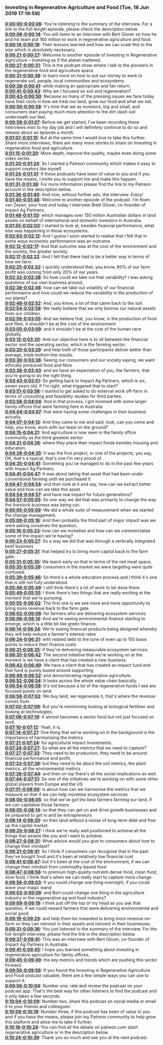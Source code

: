 ### Investing in Regenerative Agriculture and Food  (Tue, 18 Jun 2019 17:19:59)
**[0:00:00-0:00:06](https://investinginregenerativeagriculture.com/2019/05/17/bert-glover/#t=0:00:00):**  You're listening to the summary of the interview. For a link to the full-length episode, please check the description below.  
**[0:00:06-0:00:14](https://investinginregenerativeagriculture.com/2019/05/17/bert-glover/#t=0:00:06):**  You will listen to an interview with Bert Glover on how he and his team put 160 million to work in regenerative agriculture and food.  
**[0:00:14-0:00:19](https://investinginregenerativeagriculture.com/2019/05/17/bert-glover/#t=0:00:14):**  Their lessons learned and how we can scale this to the size which is absolutely necessary.  
**[0:00:21-0:00:27](https://investinginregenerativeagriculture.com/2019/05/17/bert-glover/#t=0:00:21):**  Welcome to another episode of Investing in Regenerative Agriculture – Investing as if the planet mattered.  
**[0:00:27-0:00:31](https://investinginregenerativeagriculture.com/2019/05/17/bert-glover/#t=0:00:27):**  This is the podcast show where I talk to the pioneers in the regenerative food and agriculture space  
**[0:00:31-0:00:38](https://investinginregenerativeagriculture.com/2019/05/17/bert-glover/#t=0:00:31):**  to learn more on how to put our money to work to regenerate soil, people, local communities and ecosystems  
**[0:00:38-0:00:41](https://investinginregenerativeagriculture.com/2019/05/17/bert-glover/#t=0:00:38):**  while making an appropriate and fair return.  
**[0:00:41-0:00:43](https://investinginregenerativeagriculture.com/2019/05/17/bert-glover/#t=0:00:41):**  Why am I focused on soil and regeneration?  
**[0:00:43-0:00:50](https://investinginregenerativeagriculture.com/2019/05/17/bert-glover/#t=0:00:43):**  Because so many of the pressing issues we face today have their roots in how we treat our land, grow our food and what we eat.  
**[0:00:50-0:00:58](https://investinginregenerativeagriculture.com/2019/05/17/bert-glover/#t=0:00:50):**  It's time that we as investors, big and small, and consumers start paying much more attention to the dirt slash soil underneath our feet.  
**[0:00:59-0:01:07](https://investinginregenerativeagriculture.com/2019/05/17/bert-glover/#t=0:00:59):**  Before we get started, I've been recording these interviews next to my day job and I will definitely continue to do so and release about an episode a month.  
**[0:01:07-0:01:15](https://investinginregenerativeagriculture.com/2019/05/17/bert-glover/#t=0:01:07):**  But at the same time I would love to take this further. Share more interviews, there are many more stories to share on investing in regenerative food and agriculture.  
**[0:01:15-0:01:20](https://investinginregenerativeagriculture.com/2019/05/17/bert-glover/#t=0:01:15):**  More depth, improve the quality, maybe even doing some video series.  
**[0:01:20-0:01:24](https://investinginregenerativeagriculture.com/2019/05/17/bert-glover/#t=0:01:20):**  So I started a Patreon community which makes it easy to support creators like myself.  
**[0:01:24-0:01:31](https://investinginregenerativeagriculture.com/2019/05/17/bert-glover/#t=0:01:24):**  If these podcasts have been of value to you and if you have the means, I invite you to support me and make this happen.  
**[0:01:31-0:01:36](https://investinginregenerativeagriculture.com/2019/05/17/bert-glover/#t=0:01:31):**  For more information please find the link to my Patreon account in the description below.  
**[0:01:36-0:01:40](https://investinginregenerativeagriculture.com/2019/05/17/bert-glover/#t=0:01:36):**  And now, without further ado, the interview. Enjoy!  
**[0:01:40-0:01:48](https://investinginregenerativeagriculture.com/2019/05/17/bert-glover/#t=0:01:40):**  Welcome to another episode of the podcast. I'm Koen van Zeyen, your host and today I interview Brett Glover, co-founder of Impact Ag Partners,  
**[0:01:48-0:01:55](https://investinginregenerativeagriculture.com/2019/05/17/bert-glover/#t=0:01:48):**  which manages over 150 million Australian dollars in land assets on behalf of international and domestic investors in Australia.  
**[0:01:55-0:02:03](https://investinginregenerativeagriculture.com/2019/05/17/bert-glover/#t=0:01:55):**  I started to look at, besides financial performance, what else was happening in those ecosystems.  
**[0:02:03-0:02:12](https://investinginregenerativeagriculture.com/2019/05/17/bert-glover/#t=0:02:03):**  And I guess I soon started to realise that I felt that in some ways economic performance was an outcome.  
**[0:02:12-0:02:17](https://investinginregenerativeagriculture.com/2019/05/17/bert-glover/#t=0:02:12):**  And that outcome was at the cost of the environment and the society, the greater society.  
**[0:02:17-0:02:22](https://investinginregenerativeagriculture.com/2019/05/17/bert-glover/#t=0:02:17):**  And I felt that there had to be a better way in terms of how we farm.  
**[0:02:25-0:02:32](https://investinginregenerativeagriculture.com/2019/05/17/bert-glover/#t=0:02:25):**  I quickly understood that, you know, 60% of our farm profit was coming from only 20% of our years.  
**[0:02:32-0:02:38](https://investinginregenerativeagriculture.com/2019/05/17/bert-glover/#t=0:02:32):**  So how could we take out that variability? I was asking questions of our own business around,  
**[0:02:38-0:02:48](https://investinginregenerativeagriculture.com/2019/05/17/bert-glover/#t=0:02:38):**  how can we take out volatility of our financial performance and how could we reduce the variability in the production of our plants?  
**[0:02:48-0:02:52](https://investinginregenerativeagriculture.com/2019/05/17/bert-glover/#t=0:02:48):**  And, you know, a lot of that came back to the soil.  
**[0:02:54-0:02:59](https://investinginregenerativeagriculture.com/2019/05/17/bert-glover/#t=0:02:54):**  We really believe that we only borrow our natural assets from our children.  
**[0:02:59-0:03:05](https://investinginregenerativeagriculture.com/2019/05/17/bert-glover/#t=0:02:59):**  And we believe that, you know, in the production of food and fibre, it shouldn't be at the cost of the environment  
**[0:03:05-0:03:09](https://investinginregenerativeagriculture.com/2019/05/17/bert-glover/#t=0:03:05):**  and it shouldn't be at the cost of the human race globally.  
**[0:03:12-0:03:20](https://investinginregenerativeagriculture.com/2019/05/17/bert-glover/#t=0:03:12):**  And our objective here is to sit between the financial sector and the operating sector, which is the farming sector,  
**[0:03:20-0:03:29](https://investinginregenerativeagriculture.com/2019/05/17/bert-glover/#t=0:03:20):**  and help both of those participants deliver better than average, triple bottom line results.  
**[0:03:30-0:03:38](https://investinginregenerativeagriculture.com/2019/05/17/bert-glover/#t=0:03:30):**  Seeing our consumers and our society saying, we want ethically produced food and fibre  
**[0:03:38-0:03:43](https://investinginregenerativeagriculture.com/2019/05/17/bert-glover/#t=0:03:38):**  and we have an expectation of you, the farmers, that you're going to do the right thing.  
**[0:03:43-0:03:51](https://investinginregenerativeagriculture.com/2019/05/17/bert-glover/#t=0:03:43):**  So getting back to Impact Ag Partners, which is six, seven years old, if I'm right, what triggered that to start?  
**[0:03:51-0:03:58](https://investinginregenerativeagriculture.com/2019/05/17/bert-glover/#t=0:03:51):**  I started to get asked to do external work off-farm in terms of consulting and feasibility studies for third parties.  
**[0:03:58-0:04:04](https://investinginregenerativeagriculture.com/2019/05/17/bert-glover/#t=0:03:58):**  And in that process, I got involved with some larger family offices that were farming here in Australia  
**[0:04:04-0:04:07](https://investinginregenerativeagriculture.com/2019/05/17/bert-glover/#t=0:04:04):**  that were having some challenges in their business actually.  
**[0:04:07-0:04:13](https://investinginregenerativeagriculture.com/2019/05/17/bert-glover/#t=0:04:07):**  And they came to me and said, look, can you come and help, you know, work with our team on the ground?  
**[0:04:15-0:04:21](https://investinginregenerativeagriculture.com/2019/05/17/bert-glover/#t=0:04:15):**  And agriculture is now seen in the family office community as the third greatest sector  
**[0:04:21-0:04:26](https://investinginregenerativeagriculture.com/2019/05/17/bert-glover/#t=0:04:21):**  where they place their impact funds besides housing and education.  
**[0:04:29-0:04:35](https://investinginregenerativeagriculture.com/2019/05/17/bert-glover/#t=0:04:29):**  It was the first project, or one of the projects, you say, OK, that's a typical, that's one I'm very proud of.  
**[0:04:35-0:04:41](https://investinginregenerativeagriculture.com/2019/05/17/bert-glover/#t=0:04:35):**  Something you've managed to do in the past few years with Impact Ag Partners.  
**[0:04:41-0:04:47](https://investinginregenerativeagriculture.com/2019/05/17/bert-glover/#t=0:04:41):**  It was about taking that asset that had been under conventional farming until we purchased it  
**[0:04:47-0:04:54](https://investinginregenerativeagriculture.com/2019/05/17/bert-glover/#t=0:04:47):**  and then look at it and say, how can we extract better value and how can we take this asset  
**[0:04:54-0:04:57](https://investinginregenerativeagriculture.com/2019/05/17/bert-glover/#t=0:04:54):**  and have real impact for future generations?  
**[0:04:57-0:05:05](https://investinginregenerativeagriculture.com/2019/05/17/bert-glover/#t=0:04:57):**  So one way we did that was primarily to change the way the livestock business was being run.  
**[0:05:05-0:05:09](https://investinginregenerativeagriculture.com/2019/05/17/bert-glover/#t=0:05:05):**  We did a whole suite of measurement when we started the change management.  
**[0:05:09-0:05:16](https://investinginregenerativeagriculture.com/2019/05/17/bert-glover/#t=0:05:09):**  And then probably the third part of major impact was we were asking ourselves the question,  
**[0:05:16-0:05:23](https://investinginregenerativeagriculture.com/2019/05/17/bert-glover/#t=0:05:16):**  how can we monetise and how can we commercialise some of the impact we're having?  
**[0:05:23-0:05:27](https://investinginregenerativeagriculture.com/2019/05/17/bert-glover/#t=0:05:23):**  So a way we did that was through a vertically integrated beef business  
**[0:05:27-0:05:31](https://investinginregenerativeagriculture.com/2019/05/17/bert-glover/#t=0:05:27):**  that helped try to bring more capital back to the farm gate.  
**[0:05:31-0:05:35](https://investinginregenerativeagriculture.com/2019/05/17/bert-glover/#t=0:05:31):**  We learnt early on that in terms of the red meat space,  
**[0:05:35-0:05:39](https://investinginregenerativeagriculture.com/2019/05/17/bert-glover/#t=0:05:35):**  consumers in the market we were targeting were quite confused.  
**[0:05:39-0:05:46](https://investinginregenerativeagriculture.com/2019/05/17/bert-glover/#t=0:05:39):**  So there's a whole education process and I think it's one that is still not fully understood.  
**[0:05:46-0:05:49](https://investinginregenerativeagriculture.com/2019/05/17/bert-glover/#t=0:05:46):**  I still think there's a lot of work to be done there.  
**[0:05:49-0:05:55](https://investinginregenerativeagriculture.com/2019/05/17/bert-glover/#t=0:05:49):**  I think there's two things that are really exciting at the moment that we're pursuing.  
**[0:05:55-0:06:02](https://investinginregenerativeagriculture.com/2019/05/17/bert-glover/#t=0:05:55):**  The first one is we see more and more opportunity to bring more revenue back to the farm gate  
**[0:06:02-0:06:06](https://investinginregenerativeagriculture.com/2019/05/17/bert-glover/#t=0:06:02):**  for farmers who are delivering ecosystem services.  
**[0:06:06-0:06:14](https://investinginregenerativeagriculture.com/2019/05/17/bert-glover/#t=0:06:06):**  And we're seeing environmental finance starting to emerge, which is a little bit like green finance.  
**[0:06:14-0:06:24](https://investinginregenerativeagriculture.com/2019/05/17/bert-glover/#t=0:06:14):**  We're seeing financial products being designed whereby they will help reduce a farmer's interest rates  
**[0:06:24-0:06:31](https://investinginregenerativeagriculture.com/2019/05/17/bert-glover/#t=0:06:24):**  with related debt to the tune of even up to 100 basis points to reduce their finance costs  
**[0:06:31-0:06:35](https://investinginregenerativeagriculture.com/2019/05/17/bert-glover/#t=0:06:31):**  if they're delivering measurable ecosystem services.  
**[0:06:35-0:06:42](https://investinginregenerativeagriculture.com/2019/05/17/bert-glover/#t=0:06:35):**  The second initiative that we're working on at the moment is we have a client that has created a new business.  
**[0:06:42-0:06:49](https://investinginregenerativeagriculture.com/2019/05/17/bert-glover/#t=0:06:42):**  We have a client that has created an impact fund and that fund is purely based around supporting  
**[0:06:49-0:06:52](https://investinginregenerativeagriculture.com/2019/05/17/bert-glover/#t=0:06:49):**  and demonstrating regenerative agriculture.  
**[0:06:52-0:06:54](https://investinginregenerativeagriculture.com/2019/05/17/bert-glover/#t=0:06:52):**  It looks across the whole value chain basically.  
**[0:06:54-0:06:58](https://investinginregenerativeagriculture.com/2019/05/17/bert-glover/#t=0:06:54):**  It's not because a lot of the regenerative funds I see are focused purely on land.  
**[0:06:58-0:07:02](https://investinginregenerativeagriculture.com/2019/05/17/bert-glover/#t=0:06:58):**  We buy land, we regenerate it, that's where the revenue comes from.  
**[0:07:02-0:07:06](https://investinginregenerativeagriculture.com/2019/05/17/bert-glover/#t=0:07:02):**  But you're mentioning looking at biological fertiliser and looking at technologies.  
**[0:07:06-0:07:10](https://investinginregenerativeagriculture.com/2019/05/17/bert-glover/#t=0:07:06):**  It almost becomes a sector fund but not just focused on land.  
**[0:07:10-0:07:12](https://investinginregenerativeagriculture.com/2019/05/17/bert-glover/#t=0:07:10):**  Yeah, it is.  
**[0:07:14-0:07:21](https://investinginregenerativeagriculture.com/2019/05/17/bert-glover/#t=0:07:14):**  One thing that we're working on in the background is the importance of harmonising the metrics  
**[0:07:21-0:07:24](https://investinginregenerativeagriculture.com/2019/05/17/bert-glover/#t=0:07:21):**  for agricultural impact investments.  
**[0:07:24-0:07:27](https://investinginregenerativeagriculture.com/2019/05/17/bert-glover/#t=0:07:24):**  So what are all the metrics that we need to capture?  
**[0:07:27-0:07:33](https://investinginregenerativeagriculture.com/2019/05/17/bert-glover/#t=0:07:27):**  They need to be production, they need to be around financial performance and profit,  
**[0:07:33-0:07:39](https://investinginregenerativeagriculture.com/2019/05/17/bert-glover/#t=0:07:33):**  but they need to be about the soil metrics, the plant metrics, all the environmental metrics  
**[0:07:39-0:07:44](https://investinginregenerativeagriculture.com/2019/05/17/bert-glover/#t=0:07:39):**  and then on top there's all the social implications as well.  
**[0:07:44-0:07:51](https://investinginregenerativeagriculture.com/2019/05/17/bert-glover/#t=0:07:44):**  So one of the initiatives we're working on with some other global players from Europe and the US  
**[0:07:51-0:08:00](https://investinginregenerativeagriculture.com/2019/05/17/bert-glover/#t=0:07:51):**  is about how can we harmonise the metrics that we measure so that if we can help monetise ecosystem services  
**[0:08:00-0:08:05](https://investinginregenerativeagriculture.com/2019/05/17/bert-glover/#t=0:08:00):**  so that we've got the best farmers farming our land, if we can capitalise those farmers  
**[0:08:05-0:08:14](https://investinginregenerativeagriculture.com/2019/05/17/bert-glover/#t=0:08:05):**  so that they can get on and drive growth businesses and be prepared to get in and be entrepreneurs  
**[0:08:14-0:08:20](https://investinginregenerativeagriculture.com/2019/05/17/bert-glover/#t=0:08:14):**  on their land without a noose of long-term debt and free up the capital market.  
**[0:08:20-0:08:27](https://investinginregenerativeagriculture.com/2019/05/17/bert-glover/#t=0:08:20):**  I think we're really well positioned to achieve all the things that people like you and I want to achieve.  
**[0:08:27-0:08:31](https://investinginregenerativeagriculture.com/2019/05/17/bert-glover/#t=0:08:27):**  What advice would you give to consumers about how to change their mindset?  
**[0:08:31-0:08:41](https://investinginregenerativeagriculture.com/2019/05/17/bert-glover/#t=0:08:31):**  So I think if consumers can recognise that in the past they've bought food and it's been at relatively low financial cost  
**[0:08:41-0:08:47](https://investinginregenerativeagriculture.com/2019/05/17/bert-glover/#t=0:08:41):**  but it's been at the cost of the environment, if we can change their mindset from commodity-based food  
**[0:08:47-0:08:56](https://investinginregenerativeagriculture.com/2019/05/17/bert-glover/#t=0:08:47):**  to premium high-quality nutrient-dense food, clean food, slow food, I think that's when we can really start to capture more change.  
**[0:08:56-0:09:03](https://investinginregenerativeagriculture.com/2019/05/17/bert-glover/#t=0:08:56):**  If you could change one thing overnight, if you could wave your magic wand  
**[0:09:03-0:09:09](https://investinginregenerativeagriculture.com/2019/05/17/bert-glover/#t=0:09:03):**  and Bert could change one thing in the agriculture industry or the regenerative ag and food industry?  
**[0:09:09-0:09:19](https://investinginregenerativeagriculture.com/2019/05/17/bert-glover/#t=0:09:09):**  I think just off the top of my head as you ask that question, if we could reward farmers that were delivering environmental and social good  
**[0:09:19-0:09:29](https://investinginregenerativeagriculture.com/2019/05/17/bert-glover/#t=0:09:19):**  and help them be rewarded to bring more revenue on-farm so they can reinvest in their assets and reinvest in their businesses.  
**[0:09:31-0:09:36](https://investinginregenerativeagriculture.com/2019/05/17/bert-glover/#t=0:09:31):**  You just listened to the summary of the interview. For the full-length interview, please find the link in the description below.  
**[0:09:37-0:09:41](https://investinginregenerativeagriculture.com/2019/05/17/bert-glover/#t=0:09:37):**  This was an interview with Bert Glover, co-founder of Impact Ag Partners in Australia.  
**[0:09:41-0:09:45](https://investinginregenerativeagriculture.com/2019/05/17/bert-glover/#t=0:09:41):**  I hope you learned something about investing in regenerative agriculture for family offices,  
**[0:09:45-0:09:49](https://investinginregenerativeagriculture.com/2019/05/17/bert-glover/#t=0:09:45):**  the key metrics and trends which are pushing this sector forward.  
**[0:09:50-0:09:56](https://investinginregenerativeagriculture.com/2019/05/17/bert-glover/#t=0:09:50):**  If you found the Investing in Regenerative Agriculture and Food podcast valuable, there are a few simple ways you can use to support it.  
**[0:09:56-0:10:04](https://investinginregenerativeagriculture.com/2019/05/17/bert-glover/#t=0:09:56):**  Number one, rate and review the podcast on your podcast app. That's the best way for other listeners to find the podcast and it only takes a few seconds.  
**[0:10:04-0:10:09](https://investinginregenerativeagriculture.com/2019/05/17/bert-glover/#t=0:10:04):**  Number two, share this podcast on social media or email it to your friends and colleagues.  
**[0:10:09-0:10:18](https://investinginregenerativeagriculture.com/2019/05/17/bert-glover/#t=0:10:09):**  Number three, if this podcast has been of value to you and if you have the means, please join my Patreon community to help grow this platform and allow me to take it further.  
**[0:10:18-0:10:24](https://investinginregenerativeagriculture.com/2019/05/17/bert-glover/#t=0:10:18):**  You can find all the details on patreon.com slash regenerative agriculture or in the description below.  
**[0:10:24-0:10:39](https://investinginregenerativeagriculture.com/2019/05/17/bert-glover/#t=0:10:24):**  Thank you so much and see you at the next podcast.  